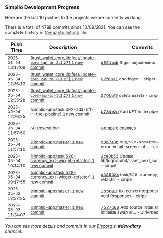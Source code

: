 
### Simplio Development Progress

Here are the last 10 pushes to the projects we are currently working.

There is a total of 4798 commits since 10/09/2021. You can see the complete history in
 [Complete_list.md](Complete_list.md) file.

| Push Time | Description | Commits |
| --- | --- | --- |
| <sub>2023-05-04 13:17:09</sub> | <sub>[[trust_wallet_core_lib:feat/update\-core\-api\-to\-3\.1\.27] 1 new commit](https://github.com/ciripel/trust_wallet_core_lib/commit/d561eeb5862e9485caa2071615b69817b3188755)</sub> | <sub>[d561eeb](https://github.com/ciripel/trust_wallet_core_lib/commit/d561eeb5862e9485caa2071615b69817b3188755) ffigen adjustments - ciripel</sub> |
| <sub>2023-05-04 12:36:12</sub> | <sub>[[trust_wallet_core_lib:feat/update\-core\-api\-to\-3\.1\.27] 1 new commit](https://github.com/ciripel/trust_wallet_core_lib/commit/97f0631dc7fb1a5847e7258b82bd02fe6f0b9b2d)</sub> | <sub>[97f0631](https://github.com/ciripel/trust_wallet_core_lib/commit/97f0631dc7fb1a5847e7258b82bd02fe6f0b9b2d) add ffigen - ciripel</sub> |
| <sub>2023-05-04 12:35:28</sub> | <sub>[[trust_wallet_core_lib:feat/update\-core\-api\-to\-3\.1\.27] 1 new commit](https://github.com/ciripel/trust_wallet_core_lib/commit/270bbf9d695efc100ed4a6e1535ad6e77fe48a71)</sub> | <sub>[270bbf9](https://github.com/ciripel/trust_wallet_core_lib/commit/270bbf9d695efc100ed4a6e1535ad6e77fe48a71) delete assets - ciripel</sub> |
| <sub>2023-05-04 12:20:25</sub> | <sub>[[simplio-app:task/492\-add\-nft\-in\-the\-pipeline] 1 new commit](https://github.com/SimplioOfficial/simplio-app/commit/b784e2d7aeca2c7d21e72941756b2fec34c306c6)</sub> | <sub>[b784e2d](https://github.com/SimplioOfficial/simplio-app/commit/b784e2d7aeca2c7d21e72941756b2fec34c306c6) Add NFT in the pipeline - tenhobi</sub> |
| <sub>2023-05-04 11:57:50</sub> | <sub>_No Description_</sub> | <sub>[Compare changes](https://github.com/SimplioOfficial/simplio-app/compare/2ca0b53e9ea6...e6757756d955)</sub> |
| <sub>2023-05-04 11:57:10</sub> | <sub>[[simplio-app:master] 1 new commit](https://github.com/SimplioOfficial/simplio-app/commit/d3b7e0bd102600ab18d331276e61662046569cc0)</sub> | <sub>[d3b7e0b](https://github.com/SimplioOfficial/simplio-app/commit/d3b7e0bd102600ab18d331276e61662046569cc0) bug/530-ancestor-widget-error-in fail-screen-of... - ciripel</sub> |
| <sub>2023-05-04 10:14:10</sub> | <sub>[[simplio-app:task/528\-currency\_text\-widget\-refactor] 1 new commit](https://github.com/SimplioOfficial/simplio-app/commit/2ca0b53e9ea629ee48f2e530f875261e21f3bce7)</sub> | <sub>[2ca0b53](https://github.com/SimplioOfficial/simplio-app/commit/2ca0b53e9ea629ee48f2e530f875261e21f3bce7) Update lib/logic/cubit/asset_send_summary/asset... - ciripel</sub> |
| <sub>2023-05-04 09:17:55</sub> | <sub>[[simplio-app:task/528\-currency\_text\-widget\-refactor] 1 new commit](https://github.com/SimplioOfficial/simplio-app/commit/e38502461e07f313a50aa50cf129bf005403af58)</sub> | <sub>[e385024](https://github.com/SimplioOfficial/simplio-app/commit/e38502461e07f313a50aa50cf129bf005403af58) task/528-currency_text-widget-refactor - ciripel</sub> |
| <sub>2023-05-03 12:37:25</sub> | <sub>[[simplio-app:master] 1 new commit](https://github.com/SimplioOfficial/simplio-app/commit/255ba1f420712628cda5410befec4e910ca6cf29)</sub> | <sub>[255ba1f](https://github.com/SimplioOfficial/simplio-app/commit/255ba1f420712628cda5410befec4e910ca6cf29) fix: convertResponse supports void Responses - ciripel</sub> |
| <sub>2023-05-03 11:24:07</sub> | <sub>[[simplio-app:master] 1 new commit](https://github.com/SimplioOfficial/simplio-app/commit/7527169e059fbda4948fcc8b7a93ad40e4bc5a1b)</sub> | <sub>[7527169](https://github.com/SimplioOfficial/simplio-app/commit/7527169e059fbda4948fcc8b7a93ad40e4bc5a1b) Add source initial amount to initialize swap (#... - JiriVrbas\-Eria</sub> |

_You can see more details and commits in our [Discord](https://discord.gg/aKhjuwZmdP) in **#dev-diary** channel._
